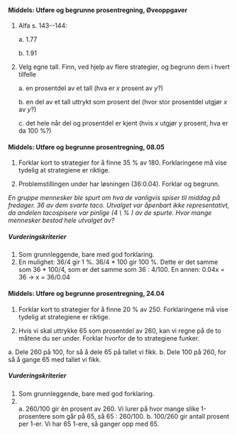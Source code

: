 #### Middels: Utføre og begrunne prosentregning,  Øveoppgaver

1. Alfa s. 143--144:

   a. 1.77

   b. 1.91

2. Velg egne tall. Finn, ved hjelp av flere strategier, og begrunn dem
   i hvert tilfelle

   a. en prosentdel av et tall (hva er $x$ prosent av $y$?)

   b. en del av et tall uttrykt som prosent del (hvor stor prosentdel
   utgjør $x$ av $y$?)

   c. det hele når del og prosentdel er kjent (hvis $x$ utgjør $y$
   prosent, hva er da $100$ %?)

#### Middels: Utføre og begrunne prosentregning,  08.05

1. Forklar kort to strategier for å finne $35 \ \%$ av $180$. Forklaringene må vise tydelig at strategiene er riktige.

2. Problemstillingen under har løsningen \(36:0.04\). Forklar og begrunn. 
   
*En gruppe mennesker ble spurt om hva de vanligvis spiser til middag på fredager. 36 av dem svarte taco. Utvalget var *åpenbart* ikke representativt, da andelen tacospisere var pinlige \(4 \ \% \) av de spurte. Hvor mange mennesker bestod hele utvalget av?* 



##### Vurderingskriterier
 
 
1. Som grunnleggende, bare med god forklaring.
2. En mulighet: 36/4 gir 1 %. 36/4 * 100 gir 100 %. Dette er det samme som 36 * 100/4, som er det samme som 36 : 4/100. En annen: 0.04x = 36 -> x = 36/0.04

#### Middels: Utføre og begrunne prosentregning,  24.04

1. Forklar kort to strategier for å finne $20 \ \%$ av $250$. Forklaringene må vise tydelig at strategiene er riktige.

2. Hvis vi skal uttrykke $65$ som prosentdel av $260$, kan vi regne på de to måtene du ser under. Forklar hvorfor de to strategiene funker.

a. Dele $260$ på $100$, for så å dele $65$ på tallet vi fikk.
b. Dele $100$ på $260$, for så å gange $65$ med tallet vi fikk.

##### Vurderingskriterier

1. Som grunnleggende, bare med god forklaring.
2. \
a. 260/100 gir én prosent av 260. Vi lurer på hvor mange slike
1-prosentere som går på 65, så 65 : 260/100.
b. 100/260 gir antall prosent per 1-er. Vi har 65 1-ere, så ganger opp med 65.

